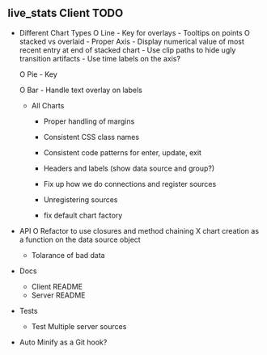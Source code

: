 live_stats Client TODO
----------------------

- Different Chart Types
	O Line
		- Key for overlays
		- Tooltips on points
		O stacked vs overlaid
        - Proper Axis
        - Display numerical value of most recent entry at end of stacked chart
        - Use clip paths to hide ugly transition artifacts
        - Use time labels on the axis?

	O Pie
		- Key

    O Bar
        - Handle text overlay on labels
    
    - All Charts
        - Proper handling of margins
        - Consistent CSS class names
        - Consistent code patterns for enter, update, exit
        - Headers and labels (show data source and group?)
    
        - Fix up how we do connections and register sources
        - Unregistering sources
        - fix default chart factory

- API
    O Refactor to use closures and method chaining
    X chart creation as a function on the data source object
    - Tolarance of bad data

- Docs
    - Client README
    - Server README


- Tests
    - Test Multiple server sources


- Auto Minify as a Git hook?
